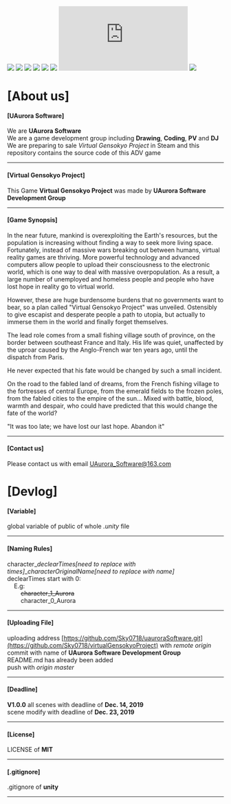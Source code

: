[![](https://img.shields.io/appveyor/ci/gruntjs/grunt)](https://github.com/Sky0718/virtualGensokyoProject/)
[![](https://img.shields.io/bower/l/bootstrap)](https://github.com/Sky0718/virtualGensokyoProject/)
[![](https://img.shields.io/vaadin-directory/rating-count/vaadinvaadin-grid)](https://github.com/Sky0718/virtualGensokyoProject/)
[![](https://img.shields.io/ubuntu/v/ubuntu-wallpapers/bionic)](https://github.com/Sky0718/virtualGensokyoProject/)
[![](https://img.shields.io/nodeping/status/jkiwn052-ntpp-4lbb-8d45-ihew6d9ucoei?down_color=lightgrey&down_message=online&up_color=green&up_message=online)](https://github.com/Sky0718/virtualGensokyoProject/)
[![](https://img.shields.io/cii/level/1)](https://github.com/Sky0718/virtualGensokyoProject/)
[![](https://img.shields.io/gitter/room/nwjs/nw.js)](https://github.com/Sky0718/virtualGensokyoProject/)
[![](https://img.shields.io/npm/v/@cycle/core)](https://github.com/Sky0718/virtualGensokyoProject/)

# [About us] #

#### [UAurora Software] ####
We are **UAurora Software**  
We are a game development group including **Drawing**, **Coding**, **PV** and **DJ**  
We are preparing to sale *Virtual Gensokyo Project* in Steam and this repository contains the source code of this ADV game  

* * *

#### [Virtual Gensokyo Project] ####
This Game **Virtual Gensokyo Project** was made by **UAurora Software Development Group**

* * *

#### [Game Synopsis] ####
In the near future, mankind is overexploiting the Earth's resources, but the population is increasing without finding a way to seek more living space. Fortunately, instead of massive wars breaking out between humans, virtual reality games are thriving. More powerful technology and advanced computers allow people to upload their consciousness to the electronic world, which is one way to deal with massive overpopulation. As a result, a large number of unemployed and homeless people and people who have lost hope in reality go to virtual world.  
  
However, these are huge burdensome burdens that no governments want to bear, so a plan called "Virtual Gensokyo Project" was unveiled. Ostensibly to give escapist and desperate people a path to utopia, but actually to immerse them in the world and finally forget themselves.  
  
The lead role comes from a small fishing village south of province, on the border between southeast France and Italy. His life was quiet, unaffected by the uproar caused by the Anglo-French war ten years ago, until the dispatch from Paris.  
  
He never expected that his fate would be changed by such a small incident.  
  
On the road to the fabled land of dreams, from the French fishing village to the fortresses of central Europe, from the emerald fields to the frozen poles, from the fabled cities to the empire of the sun... Mixed with battle, blood, warmth and despair, who could have predicted that this would change the fate of the world?  
  
"It was too late; we have lost our last hope. Abandon it"  

* * *

#### [Contact us] ####
Please contact us with email [UAurora_Software@163.com](https://mail.163.com/)  

# [Devlog] #
  
#### [Variable] ####
global variable of public of whole *.unity* file  

* * *

#### [Naming Rules] ####
character_*declearTimes[need to replace with times]*_*characterOriginalName[need to replace with name]*  
declearTimes start with 0:  
&nbsp; &nbsp; E.g:  
        &nbsp; &nbsp; &nbsp; &nbsp; ~~character_1_Aurora~~   
        &nbsp; &nbsp; &nbsp; &nbsp; character_0_Aurora  

* * *

#### [Uploading File] ###
uploading address [https://github.com/Sky0718/uauroraSoftware.git](https://github.com/Sky0718/virtualGensokyoProject) with *remote origin*  
commit with name of **UAurora Software Development Group**  
README.md has already been added  
push with *origin master*  

* * *

#### [Deadline] ####
**V1.0.0**
all scenes with deadline of **Dec. 14, 2019**  
scene modify with deadline of **Dec. 23, 2019**  

* * *

#### [License] ####
LICENSE of **MIT**  

* * *

#### [.gitignore] ####
.gitignore of **unity**  

* * *
